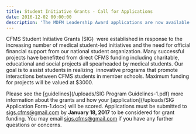 ```yaml
---
title: Student Initiative Grants - Call for Applications
date: 2016-12-02 00:00:00
description: 'The MDFM Leadership Award applications are now available. Every school will have one winner of $2000, a certificate of recognition and subsidized travel to the CFMS Spring General Meeting in Winnipeg. Deadline January 13th, 2017.'
---
```



CFMS Student Initiative Grants (SIG)  were established in response to the increasing number of medical student-led initiatives and the need for official financial support from our national student organization. Many successful projects have benefitted from direct CFMS funding including charitable, educational and social projects all spearheaded by medical students. Our goal is to assist students in realizing  innovative programs that promote interactions between CFMS students in member schools. Maximum funding for projects will be valued at $3000.

Please see the [guidelines](/uploads/SIG Program Guidelines-1.pdf) more information about the grants and how your [application](/uploads/SIG Application Form-1.docx) will be scored. Applications must be submitted to sigs.cfms@gmail.com by **January 18, 2017** to be considered for grant funding. You may email sigs.cfms@gmail.com if you have any further questions or concerns.